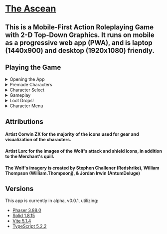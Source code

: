 # [The Ascean](https://achreo.vercel.app)

## This is a Mobile-First Action Roleplaying Game with 2-D Top-Down Graphics. It runs on mobile as a progressive web app (PWA), and is laptop (1440x900) and desktop (1920x1080) friendly.

## Playing the Game
<details>
<summary>Opening the App</summary>

### You will encounter the home screen, entering for the first time will immediately move to character creation, otherwise your created characters are found in the menu selection here. 
![gif](https://media.giphy.com/media/R54QBSpSENyBdOIead/giphy.gif)
</details>
<details>
<summary>Premade Characters</summary>

#### You can choose a premade selection of characters with various backstories and focuses to quick start the game. 
![gif](https://media.giphy.com/media/tyyoBw9d693hzn92t5/giphy.gif)
</details>

<details>
<summary>Character Select</summary>

#### You may choose between characters you've selected and preview them before selecting which to enter the game with.
![gif](https://media.giphy.com/media/dGR4UZj8V4e7iH95WM/giphy.gif)
</details>

<details>
<summary>Gameplay</summary>

#### Running about the world, you are guaranteed to encounter enemies hostile to your existence, but you come capable of defending yourself! 

#### Multiple avenues of dispatching your enemies are present in the form of physical actions, such as swinging your weapon, rolling into them, and dodging or parrying their attacks. You also possess special abilities which are augmented by your mastery: from casting damaging effects and forms of crowd control such as confuse and polymorph, to healing yourself and creating protective shields.

#### You may run across enemies fighting each other, and engage with them, or be roped into their melee cause of their general aggression. It is a very unsafe world, proceed with caution!
![gif](https://media.giphy.com/media/I63VtxaRJpu1kHDJdv/giphy.gif)

</details>
<details>
<summary> Loot Drops!</summary>

#### When defeating enemies, there is a chance they may drop loot. It is interactive whether you click on it, or run across it diagetically in the world. You can preview it before looting it into your inventory.
![gif](https://media.giphy.com/media/2RxT465r9kEyTcRJGM/giphy.gif)
</details>

<details>
<summary>Character Menu</summary>

#### Everything to help yourself exists in this character menu: changing the button mapping and UI layouts, combat difficulty settings, character information, their inventory, quests, reputation, statistics, talents and more, are all housed here. 
![gif](https://media.giphy.com/media/2ssQembzD1q4fvHQrX/giphy.gif)
</details>

## Attributions
#### Artist Corwin ZX for the majority of the icons used for gear and visualization of the characters.
#### Artist Lorc for the images of the Wolf's attack and shield icons, in addition to the Merchant's quill.
#### The Wolf's imagery is created by Stephen Challener (Redshrike), William Thompson (William.Thompsonj), & Jordan Irwin (AntumDeluge)

## Versions

This app is currently in alpha, v0.0.1, utilizing:

- [Phaser 3.88.0](https://github.com/phaserjs/phaser)
- [Solid 1.8.15](https://github.com/solidjs/solid)
- [Vite 5.1.4](https://github.com/vitejs/vite)
- [TypeScript 5.2.2](https://github.com/microsoft/TypeScript)
